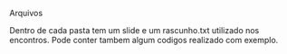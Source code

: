 Arquivos

Dentro de cada pasta tem um slide e um rascunho.txt utilizado nos encontros.
Pode conter tambem algum codigos realizado com exemplo.
